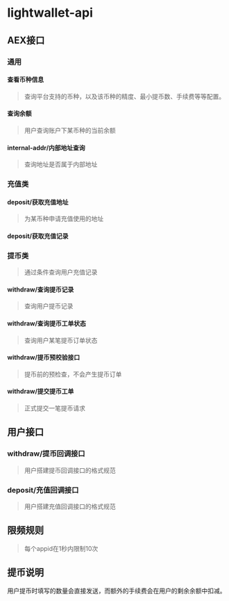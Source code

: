 # lightwallet-api

## AEX接口

### 通用

####  查看币种信息 

> 查询平台支持的币种，以及该币种的精度、最小提币数、手续费等等配置。

####  查询余额

> 用户查询账户下某币种的当前余额

#### internal-addr/内部地址查询

> 查询地址是否属于内部地址


### 充值类

####  deposit/获取充值地址

> 为某币种申请充值使用的地址

####  deposit/获取充值记录


### 提币类

> 通过条件查询用户充值记录

#### withdraw/查询提币记录

> 查询用户提币记录

#### withdraw/查询提币工单状态

> 查询用户某笔提币订单状态

#### withdraw/提币预校验接口

> 提币前的预检查，不会产生提币订单

#### withdraw/提交提币工单

> 正式提交一笔提币请求


## 用户接口

### withdraw/提币回调接口

> 用户搭建提币回调接口的格式规范

### deposit/充值回调接口

> 用户搭建充值回调接口的格式规范

## 限频规则

> 每个appid在1秒内限制10次


## 提币说明

用户提币时填写的数量会直接发送，而额外的手续费会在用户的剩余余额中扣减。
